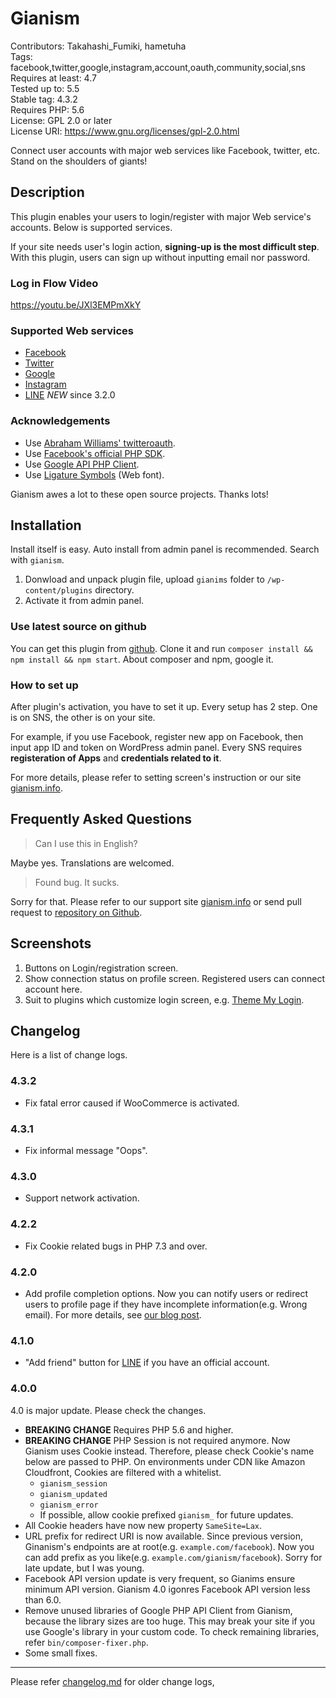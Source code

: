 #  Gianism 

Contributors: Takahashi_Fumiki, hametuha  
Tags: facebook,twitter,google,instagram,account,oauth,community,social,sns  
Requires at least: 4.7  
Tested up to: 5.5  
Stable tag: 4.3.2  
Requires PHP: 5.6  
License: GPL 2.0 or later  
License URI: https://www.gnu.org/licenses/gpl-2.0.html

Connect user accounts with major web services like Facebook, twitter, etc. Stand on the shoulders of giants!

##  Description 

This plugin enables your users to login/register with major Web service's accounts. Below is supported services.

If your site needs user's login action, **signing-up is the most difficult step**. With this plugin, users can sign up without inputting email nor password.

### Log in Flow Video

https://youtu.be/JXl3EMPmXkY

###  Supported Web services

* [Facebook](https://www.facebook.com)
* [Twitter](https://twitter.com)
* [Google](https://google.com)
* [Instagram](https://instagram.com)
* [LINE](https://line.me) *NEW* since 3.2.0

###  Acknowledgements  

* Use [Abraham Williams' twitteroauth](https://github.com/abraham/twitteroauth).
* Use [Facebook's official PHP SDK](https://github.com/facebook/facebook-php-sdk). 
* Use [Google API PHP Client](http://code.google.com/p/google-api-php-client/).
* Use [Ligature Symbols](http://kudakurage.com/ligature_symbols/) (Web font).

Gianism awes a lot to these open source projects. Thanks lots!

##  Installation 

Install itself is easy. Auto install from admin panel is recommended. Search with `gianism`.

1. Donwload and unpack plugin file, upload `gianims` folder to `/wp-content/plugins` directory.
2. Activate it from admin panel.

### Use latest source on github

You can get this plugin from [github](https://github.com/fumikito/Gianism/). Clone it and run `composer install && npm install && npm start`. About composer and npm, google it.

###  How to set up 

After plugin's activation, you have to set it up. Every setup has 2 step. One is on SNS, the other is on your site.

For example, if you use Facebook, register new app on Facebook, then input app ID and token on WordPress admin panel. Every SNS requires **registeration of Apps** and **credentials related to it**.

For more details, please refer to setting screen's instruction or our site [gianism.info](https://gianism.info/).

##  Frequently Asked Questions 

> Can I use this in English?

Maybe yes. Translations are welcomed.

> Found bug. It sucks.

Sorry for that. Please refer to our support site [gianism.info](http://wordpress.org/support/plugin/gianism) or send pull request to [repository on Github](https://github.com/fumikito/Gianism/).

##  Screenshots 

1. Buttons on Login/registration screen.
2. Show connection status on profile screen. Registered users can connect account here.
3. Suit to plugins which customize login screen, e.g. [Theme My Login](http://wordpress.org/extend/plugins/theme-my-login/).

##  Changelog 

Here is a list of change logs.

### 4.3.2

* Fix fatal error caused if WooCommerce is activated.

### 4.3.1

* Fix informal message "Oops".

### 4.3.0

* Support network activation.

### 4.2.2

* Fix Cookie related bugs in PHP 7.3 and over.


### 4.2.0

* Add profile completion options. Now you can notify users or redirect users to profile page if they have incomplete information(e.g. Wrong email). For more details, see [our blog post](https://gianism.info/2020/09/08/complete-user-profile/).

### 4.1.0

* "Add friend" button for [LINE](https://developers.line.biz/en/docs/line-login/link-a-bot/#getting-the-friendship-status-of-the-user-and-the-line-official-account) if you have an official account.

### 4.0.0

4.0 is major update. Please check the changes.

* **BREAKING CHANGE** Requires PHP 5.6 and higher.
* **BREAKING CHANGE** PHP Session is not required anymore. Now Gianism uses Cookie instead. Therefore, please check Cookie's name below are passed to PHP. On environments under CDN like Amazon Cloudfront, Cookies are filtered with a whitelist.
  * `gianism_session`
  * `gianism_updated`
  * `gianism_error`
  * If possible, allow cookie prefixed `gianism_` for future updates.
* All Cookie headers have now new property `SameSite=Lax`.
* URL prefix for redirect URI is now available. Since previous version, Ginanism's endpoints are at root(e.g. `example.com/facebook`). Now you can add prefix as you like(e.g. `example.com/gianism/facebook`). Sorry for late update, but I was young.
* Facebook API version update is very frequent, so Gianims ensure minimum API version. Gianism 4.0 igonres Facebook API version less than 6.0.
* Remove unused libraries of Google PHP API Client from Gianism, because the library sizes are too huge. This may break your site if you use Google's library in your custom code. To check remaining libraries, refer `bin/composer-fixer.php`.
* Some small fixes.

----

Please refer [changelog.md](https://github.com/fumikito/Gianism/blob/master/changelog.md) for older change logs, 